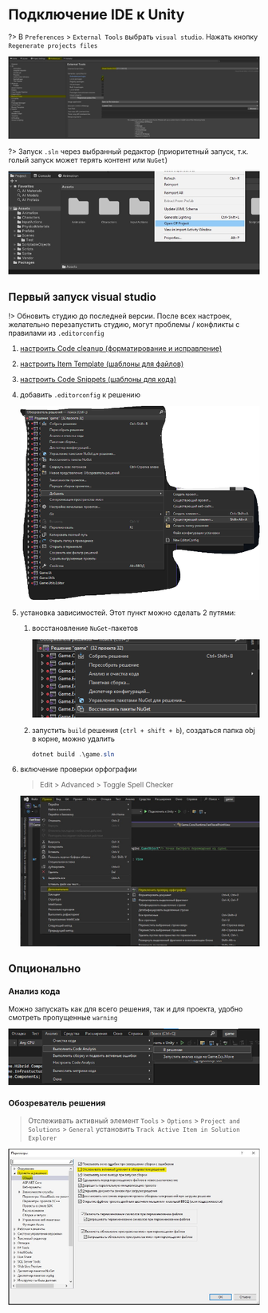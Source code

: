# Подключение IDE к Unity

?> В `Preferences` > `External Tools` выбрать `visual studio`. Нажать кнопку `Regenerate projects files`

![image](../_images/start-unity-external-tools.jpg)

?> Запуск `.sln` через выбранный редактор (приоритетный запуск, т.к. голый запуск может терять контент или `NuGet`)

![image](../_images/start-unity-open-sln.jpg)

## Первый запуск visual studio

!> Обновить студию до последней версии. После всех настроек, желательно перезапустить студию, могут проблемы / конфликты с правилами из `.editorconfig`

1.  [настроить Code cleanup (форматирование и исправление)][3]
2.  [настроить Item Template (шаблоны для файлов)][4]
3.  [настроить Code Snippets (шаблоны для кода)][5]
4.  добавить `.editorconfig` к решению

    ![image][6]

5.  установка зависимостей. Этот пункт можно сделать 2 путями:

    1. восстановление `NuGet`-пакетов

        ![image][7]

    2. запустить `build` решения (`ctrl + shift + b`), создаться папка obj в корне, можно удалить

        ```PowerShell
        dotnet build .\game.sln
        ```

6.  включение проверки орфографии

    > Edit > Advanced > Toggle Spell Checker

    ![image][8]

## Опционально

### Анализ кода

Можно запускать как для всего решения, так и для проекта, удобно смотреть пропущенные `warning`

![image][9]

### Обозреватель решения

> Отслеживать активный элемент
> `Tools` > `Options` > `Project and Solutions` > `General` установить `Track Active Item in Solution Explorer`

![image][10]

[1]: ../../Resources/first-start-unity-external-tools.jpg
[2]: ../../Resources/first-start-unity-open-sln.jpg
[3]: ./0.%20Code%20cleanup.md
[4]: ./1.%20Item%20Template.md
[5]: ./2.%20Code%20Snippets.md
[6]: ../../Resources/first-start-sln-add-editorconfig.png
[7]: ../../Resources/visual-studio-restore-nuget.png
[8]: ../../Resources/first-start-toggle-spell-checker.jpg
[9]: ../../Resources/first-start-analysis.png
[10]: ../../Resources/track-active-item-explorer-solution.jpg
